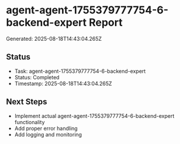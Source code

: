# agent-agent-1755379777754-6-backend-expert Report

Generated: 2025-08-18T14:43:04.265Z

## Status
- Task: agent-agent-1755379777754-6-backend-expert
- Status: Completed
- Timestamp: 2025-08-18T14:43:04.265Z

## Next Steps
- Implement actual agent-agent-1755379777754-6-backend-expert functionality
- Add proper error handling
- Add logging and monitoring
